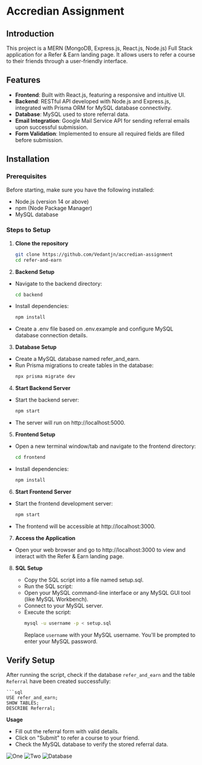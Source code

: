 # Accredian Assignment

## Introduction
This project is a MERN (MongoDB, Express.js, React.js, Node.js) Full Stack application for a Refer & Earn landing page. It allows users to refer a course to their friends through a user-friendly interface.

## Features
- **Frontend**: Built with React.js, featuring a responsive and intuitive UI.
- **Backend**: RESTful API developed with Node.js and Express.js, integrated with Prisma ORM for MySQL database connectivity.
- **Database**: MySQL used to store referral data.
- **Email Integration**: Google Mail Service API for sending referral emails upon successful submission.
- **Form Validation**: Implemented to ensure all required fields are filled before submission.

## Installation

### Prerequisites
Before starting, make sure you have the following installed:
- Node.js (version 14 or above)
- npm (Node Package Manager)
- MySQL database

### Steps to Setup

1. **Clone the repository**
   ```bash
   git clone https://github.com/Vedantjn/accredian-assignment
   cd refer-and-earn

2. **Backend Setup**

- Navigate to the backend directory:
    ```bash
    cd backend
- Install dependencies:
    ```bash
    npm install
- Create a .env file based on .env.example and configure MySQL database connection details.

3. **Database Setup**

- Create a MySQL database named refer_and_earn.
- Run Prisma migrations to create tables in the database:
    ```bash
    npx prisma migrate dev

4. **Start Backend Server**

- Start the backend server:
    ```bash
    npm start
- The server will run on http://localhost:5000.

5. **Frontend Setup**

- Open a new terminal window/tab and navigate to the frontend directory:
    ```bash
    cd frontend
- Install dependencies:
    ```bash
    npm install

6. **Start Frontend Server**

- Start the frontend development server:
    ```bash
    npm start
- The frontend will be accessible at http://localhost:3000.

7. **Access the Application**

- Open your web browser and go to http://localhost:3000 to view and interact with the Refer & Earn landing page.

8. **SQL Setup**

   - Copy the SQL script into a file named setup.sql.
   - Run the SQL script:
   - Open your MySQL command-line interface or any MySQL GUI tool (like MySQL Workbench).
   - Connect to your MySQL server.
   - Execute the script:
     ```bash
     mysql -u username -p < setup.sql
     ```
     Replace `username` with your MySQL username. You'll be prompted to enter your MySQL password.

## Verify Setup

After running the script, check if the database `refer_and_earn` and the table `Referral` have been created successfully:

    ```sql
    USE refer_and_earn;
    SHOW TABLES;
    DESCRIBE Referral;

**Usage**

- Fill out the referral form with valid details.
- Click on "Submit" to refer a course to your friend.
- Check the MySQL database to verify the stored referral data.

![One](./refer-and-earn/public/one.png)
![Two](./refer-and-earn/public/two.png)
![Database](./refer-and-earn/public/sql.png)